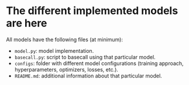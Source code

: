 # The different implemented models are here

All models have the following files (at minimum):

- `model.py`: model implementation.
- `basecall.py`: script to basecall using that particular model.
- `configs`: folder with different model configurations (training approach, hyperparameters, optimizers, losses, etc.).
- `README.md`: additional information about that particular model.